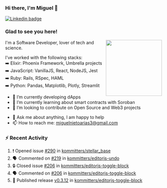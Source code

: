 ### Hi there, I'm Miguel 👋

<a href="https://linkedin.com/in/miguelnietoa/" target="_blank" rel="noopener noreferrer">
  <img src="https://img.shields.io/badge/-LinkedIn-0e76a8?style=flat-square&logo=Linkedin&logoColor=white" alt="Linkedin badge">
</a>
<!-- [![Website Badge](https://img.shields.io/badge/Website-3b5998?style=flat-square&logo=google-chrome&logoColor=white)](#notavailablenow#) 

<img src="https://i.imgur.com/tbrLrt5.gif" width=400 alt="Coding GIF" align="right"/>
-->


### Glad to see you here!
<a href="https://github.com/miguelnietoa"><img src="https://github-readme-stats-git-masterrstaa-rickstaa.vercel.app/api?username=miguelnietoa&show_icons=true&hide_border=true&count_private=true&include_all_commits=true&theme=tokyonight" height="180em" align="right"/></a>
I'm a Software Developer, lover of tech and science. 

I've worked with the following stacks:\
➡️ Elixir: Phoenix Framework, Umbrella projects\
➡️ JavaScript: VanillaJS, React, NodeJS, Jest\
➡️ Ruby: Rails, RSpec, HAML\
➡️ Python: Pandas, Matplotlib, Plotly, Streamlit

- 🔭 I’m currently developing dApps
- 🌱 I’m currently learning about smart contracts with Soroban
- 👯 I’m looking to contribute on Open Source and Web3 projects
<!-- 
- 😄 I just finished a Machine Learning course! 
- 🤔 I’m looking for help with ...
-->
- 💬 Ask me about anything, I am happy to help
- 📫 How to reach me: miguelnietoarias3@gmail.com


### ⚡ Recent Activity

<!--START_SECTION:activity-->
1. ❗ Opened issue [#290](https://github.com/kommitters/stellar_base/issues/290) in [kommitters/stellar_base](https://github.com/kommitters/stellar_base)
2. 🗣 Commented on [#219](https://github.com/kommitters/editorjs-undo/pull/219#issuecomment-1720159844) in [kommitters/editorjs-undo](https://github.com/kommitters/editorjs-undo)
3. 🔒 Closed issue [#206](https://github.com/kommitters/editorjs-toggle-block/issues/206) in [kommitters/editorjs-toggle-block](https://github.com/kommitters/editorjs-toggle-block)
4. 🗣 Commented on [#206](https://github.com/kommitters/editorjs-toggle-block/issues/206#issuecomment-1720080817) in [kommitters/editorjs-toggle-block](https://github.com/kommitters/editorjs-toggle-block)
5. 🚀 Published release [v0.3.12](https://github.com/kommitters/editorjs-toggle-block/releases/tag/v0.3.12) in [kommitters/editorjs-toggle-block](https://github.com/kommitters/editorjs-toggle-block)
<!--END_SECTION:activity-->
